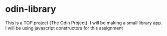 # odin-library
This is a TOP project (The Odin Project).
I will be making a small library app. I will be using
javascript constructors for this assignment 